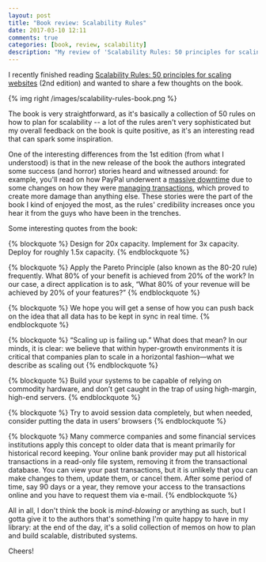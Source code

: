 ```yaml
---
layout: post
title: "Book review: Scalability Rules"
date: 2017-03-10 12:11
comments: true
categories: [book, review, scalability]
description: "My review of 'Scalability Rules: 50 principles for scaling websites'"
---
```


I recently finished reading [Scalability Rules: 50 principles for scaling websites](http://www.scalabilityrules.com/)
(2nd edition) and wanted to share a few thoughts on the book.

<!-- more -->

{% img right /images/scalability-rules-book.png %}

The book is very straightforward, as it's basically a collection of 50 rules on
how to plan for scalability -- a lot of the rules aren't very sophisticated but
my overall feedback on the book is quite positive, as it's an interesting read
that can spark some inspiration.

One of the interesting differences from the 1st edition (from what I understood)
is that in the new release of the book the authors integrated some success (and horror)
stories heard and witnessed around: for example, you'll read on how PayPal underwent
a [massive downtime](https://arstechnica.com/uncategorized/2004/10/4296-2/) due to
some changes on how they were [managing transactions](https://en.wikipedia.org/wiki/Two-phase_commit_protocol),
which proved to create more damage than anything else. These stories were the part
of the book I kind of enjoyed the most, as the rules' credibility increases once
you hear it from the guys who have been in the trenches.

Some interesting quotes from the book:

{% blockquote  %}
Design for 20x capacity. Implement for 3x capacity. Deploy for roughly 1.5x capacity.
{% endblockquote %}

{% blockquote  %}
Apply the Pareto Principle (also known as the 80-20 rule) frequently. What 80% of your benefit is achieved from 20% of the work? In our case, a direct application is to ask, “What 80% of your revenue will be achieved by 20% of your features?”
{% endblockquote %}

{% blockquote  %}
We hope you will get a sense of how you can push back on the idea that all data has to be kept in sync in real time.
{% endblockquote %}

{% blockquote  %}
“Scaling up is failing up.” What does that mean? In our minds, it is clear: we believe that within hyper-growth environments it is critical that companies plan to scale in a horizontal fashion—what we describe as scaling out
{% endblockquote %}

{% blockquote  %}
Build your systems to be capable of relying on commodity hardware, and don’t get caught in the trap of using high-margin, high-end servers.
{% endblockquote %}

{% blockquote  %}
Try to avoid session data completely, but when needed, consider putting the data in users’ browsers
{% endblockquote %}

{% blockquote  %}
Many commerce companies and some financial services institutions apply this concept to older data that is meant primarily for historical record keeping. Your online bank provider may put all historical transactions in a read-only file system, removing it from the transactional database. You can view your past transactions, but it is unlikely that you can make changes to them, update them, or cancel them. After some period of time, say 90 days or a year, they remove your access to the transactions online and you have to request them via e-mail.
{% endblockquote %}

All in all, I don't think the book is *mind-blowing* or anything as such, but I gotta give it to
the authors that's something I'm quite happy to have in my library: at the end of the day,
it's a solid collection of memos on how to plan and build scalable, distributed systems.

Cheers!

